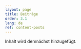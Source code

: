 ```yaml
---
layout: page
title: Beiträge
order: 3.1
lang: de
ref: content-posts
---
```


Inhalt wird demnächst hinzugefügt.
